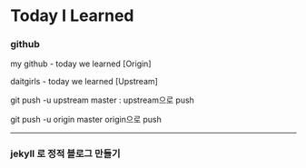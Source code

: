 # Today I Learned 

### github
my github - today we learned [Origin]

daitgirls - today we learned [Upstream]

git push -u upstream master : upstream으로 push

git push -u origin master  origin으로 push


--- 
### jekyll 로 정적 블로그 만들기
